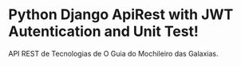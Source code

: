 # Python Django ApiRest with JWT Autentication and Unit Test!

API REST de Tecnologias de O Guia do Mochileiro das Galaxias.

